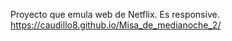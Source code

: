 Proyecto que emula web de Netflix.
Es responsive.
https://caudillo8.github.io/Misa_de_medianoche_2/
